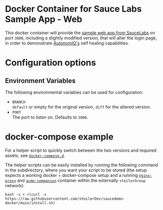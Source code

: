 # Docker Container for Sauce Labs Sample App - Web
This docker container will provide the [sample web app from SauceLabs](https://github.com/saucelabs/sample-app-web) on port `3000`, including a slightly modified version, that will alter the login page, in order to demonstrate [AutonomIQ's](https://autonomiq.io) self healing capabilities.

# Configuration options
## Environment Variables
The following environmental variables can be used for configuration:

 - `BRANCH`  
    `default` or empty for the original version, `diff` for the altered version.
 - `PORT`  
    The port to listen on. Defaults to `3000`.

# docker-compose example
For a helper script to quickly switch between the two versions and required assets, see [`docker-compose.d`](https://github.com/steilerDev/saucedemo-docker/tree/main/docker-compose.d/).

The helper scripts can be easily installed by running the following command in the subdirectory, where you want your script to be stored (the setup expects a working docker + docker-compose setup and a running [`nginx-proxy`](https://github.com/nginx-proxy/nginx-proxy) and [`acme-companion`](https://github.com/nginx-proxy/acme-companion) container within the externally `steilerGroup` network):
```
bash -s < <(curl -s https://raw.githubusercontent.com/steilerDev/saucedemo-docker/main/install.sh)
```